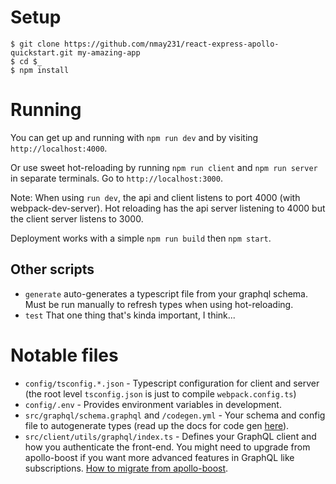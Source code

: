 <!-- @format -->

# Setup

```
$ git clone https://github.com/nmay231/react-express-apollo-quickstart.git my-amazing-app
$ cd $_
$ npm install
```

# Running

You can get up and running with `npm run dev` and by visiting `http://localhost:4000`.

Or use sweet hot-reloading by running `npm run client` and `npm run server` in separate terminals. Go to `http://localhost:3000`.

Note: When using `run dev`, the api and client listens to port 4000 (with webpack-dev-server). Hot reloading has the api server listening to 4000 but the client server listens to 3000.

Deployment works with a simple `npm run build` then `npm start`.

## Other scripts

-   `generate` auto-generates a typescript file from your graphql schema. Must be run manually to refresh types when using hot-reloading.
-   `test` That one thing that's kinda important, I think...

# Notable files

-   `config/tsconfig.*.json` - Typescript configuration for client and server (the root level `tsconfig.json` is just to compile `webpack.config.ts`)
-   `config/.env` - Provides environment variables in development.
-   `src/graphql/schema.graphql` and `/codegen.yml` - Your schema and config file to autogenerate types (read up the docs for code gen [here](https://graphql-code-generator.com/)).
-   `src/client/utils/graphql/index.ts` - Defines your GraphQL client and how you authenticate the front-end. You might need to upgrade from apollo-boost if you want more advanced features in GraphQL like subscriptions. [How to migrate from apollo-boost](https://www.apollographql.com/docs/react/migrating/boost-migration/).
